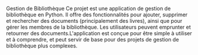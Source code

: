 Gestion de Bibliothèque
Ce projet est une application de gestion de bibliothèque en Python. Il offre des fonctionnalités pour ajouter, supprimer et rechercher des documents (principalement des livres), ainsi que pour gérer les membres de la bibliothèque. 
Les utilisateurs peuvent emprunter et retourner des documents.L'application est conçue pour être simple à utiliser et à comprendre, et peut servir de base pour des projets de gestion de bibliothèque plus complexes.
